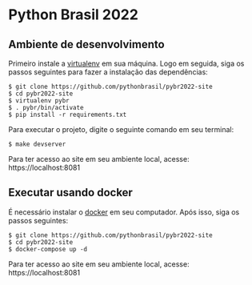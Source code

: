# Python Brasil 2022


## Ambiente de desenvolvimento

Primeiro instale a [virtualenv](https://gist.github.com/Geoyi/d9fab4f609e9f75941946be45000632b) em sua máquina. Logo em seguida, siga os passos seguintes para fazer a instalação das dependências: 

```
$ git clone https://github.com/pythonbrasil/pybr2022-site
$ cd pybr2022-site
$ virtualenv pybr
$ . pybr/bin/activate
$ pip install -r requirements.txt
```

Para executar o projeto, digite o seguinte comando em seu terminal:

```
$ make devserver
```

Para ter acesso ao site em seu ambiente local, acesse: https://localhost:8081

## Executar usando docker

É necessário instalar o [docker](https://docs.docker.com/get-docker/) em seu computador. Após isso, siga os passos seguintes:

```
$ git clone https://github.com/pythonbrasil/pybr2022-site
$ cd pybr2022-site
$ docker-compose up -d
```

Para ter acesso ao site em seu ambiente local, acesse: https://localhost:8081